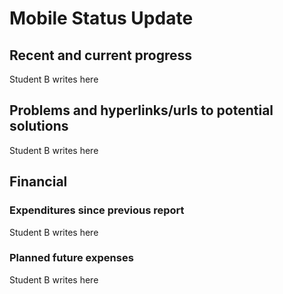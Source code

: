 # Mobile Status Update
## Recent and current progress
Student B writes here
## Problems and hyperlinks/urls to potential solutions
Student B writes here
## Financial
### Expenditures since previous report
Student B writes here
### Planned future expenses
Student B writes here
